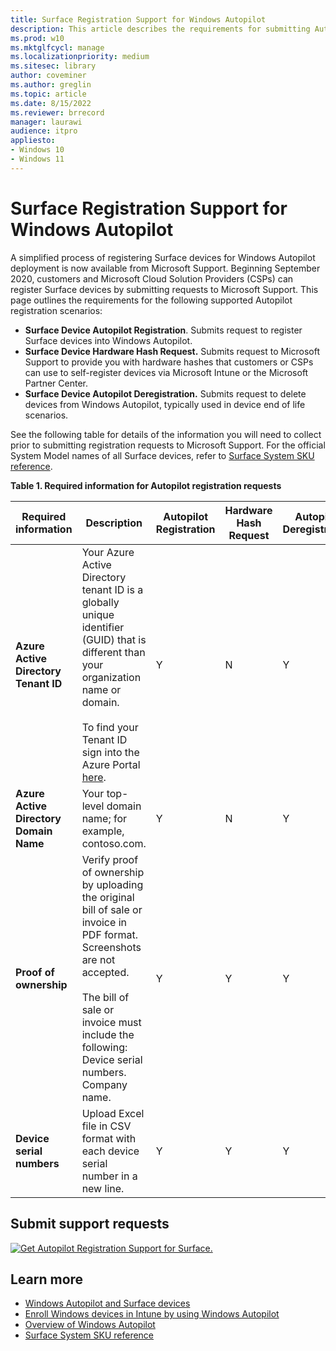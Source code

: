 ```yaml
---
title: Surface Registration Support for Windows Autopilot
description: This article describes the requirements for submitting Autopilot registration requests to Microsoft Support. 
ms.prod: w10
ms.mktglfcycl: manage
ms.localizationpriority: medium
ms.sitesec: library
author: coveminer
ms.author: greglin
ms.topic: article
ms.date: 8/15/2022
ms.reviewer: brrecord
manager: laurawi
audience: itpro
appliesto:
- Windows 10
- Windows 11
---
```

# Surface Registration Support for Windows Autopilot

A simplified process of registering Surface devices for Windows Autopilot deployment is now available from Microsoft Support. Beginning September 2020, customers and Microsoft Cloud Solution Providers (CSPs) can register Surface devices by submitting requests to Microsoft Support. This page outlines the requirements for the following supported Autopilot registration scenarios:
 
- **Surface Device Autopilot Registration**. Submits request to register Surface devices into Windows Autopilot.
- **Surface Device Hardware Hash Request.** Submits request to Microsoft Support to provide you with hardware hashes that customers or CSPs can use to self-register devices via Microsoft Intune or the Microsoft Partner Center.
- **Surface Device Autopilot Deregistration.** Submits request to delete devices from Windows Autopilot, typically used in device end of life scenarios.

See the following table for details of the information you will need to collect prior to submitting registration requests to Microsoft Support. For the official System Model names of all Surface devices, refer to [Surface System SKU reference](surface-system-sku-reference.md).
 
**Table 1. Required information for Autopilot registration requests**
 

| Required information                   | Description                                                                                                                                                                                                                                                                                    | Autopilot Registration | Hardware Hash Request | Autopilot<br>Deregistration |
| -------------------------------------- | ---------------------------------------------------------------------------------------------------------------------------------------------------------------------------------------------------------------------------------------------------------------------------------------------- | ---------------------- | --------------------- | --------------------------- |
| **Azure Active Directory Tenant ID**   | Your Azure Active Directory tenant ID is a globally unique identifier (GUID) that is different than your organization name or domain.<br> <br>To find your Tenant ID sign into the Azure Portal [here](https://portal.azure.com/#blade/Microsoft_AAD_IAM/ActiveDirectoryMenuBlade/Properties). | Y                      | N                     | Y                           |
| **Azure Active Directory Domain Name** | Your top-level domain name; for example, contoso.com.                                                                                                                                                                                                                                          | Y                      | N                     | Y                           |
| **Proof of ownership**                 | Verify proof of ownership by uploading the original bill of sale or invoice in PDF format. Screenshots are not accepted.<br> <br>The bill of sale or invoice  must include the following:<br>Device serial numbers.<br>Company name.                                                           | Y                      | Y                     | Y                           |
| **Device serial numbers**              | Upload Excel file in CSV format with each device serial number in a new line.                                                                                                                                                                                                                  | Y                      | Y                     | Y                           |

 

## Submit support requests

  [![Get Autopilot Registration Support for Surface.](images/autopilot-reg-support-surface.png)](https://support.serviceshub.microsoft.com/supportforbusiness/create?sapId=0d8bf192-cab7-6d39-143d-5a17840b9f5f)
 
## Learn more

- [Windows Autopilot and Surface devices](windows-autopilot-and-surface-devices.md)
- [Enroll Windows devices in Intune by using Windows Autopilot](/mem/autopilot/enrollment-autopilot)
- [Overview of Windows Autopilot](/mem/autopilot/windows-autopilot)
- [Surface System SKU reference](surface-system-sku-reference.md)

 
 
 

